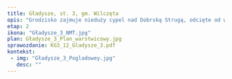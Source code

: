 ```yaml
---
title: Gładysze, st. 3, gm. Wilczęta
opis: "Grodzisko zajmuje nieduży cypel nad Dobrską Strugą, odcięte od wysoczyzny za pomocą niedużego wału i suchej fosy, które są słabo czytelne w terenie. Data radiowęglowa pozyskana z próby węgla z wypełniska fosy dała wynik VIII–V w. p. n. e. Określenie dokładnej afiliacji kulturowej ludności, która zbudowała i zamieszkiwała osiedle obronne w Gładyszach, na obecnym etapie badań wydaje się niemożliwe i konieczne są dalsze badania. Warte odnotowania jest, że w warstwie erozyjnej na stoku cypla i brzegu rzeki znajduje się wychodnia krzemienia bałtyckiego."
etap: 2
ikona: "Gładysze_3_NMT.jpg"
plan: Gładysze_3_Plan_warstwicowy.jpg
sprawozdanie: KG3_12_Gladysze_3.pdf
kontekst:
 - img: "Gładysze_3_Pogladowey.jpg"
   desc: ""
---
```

